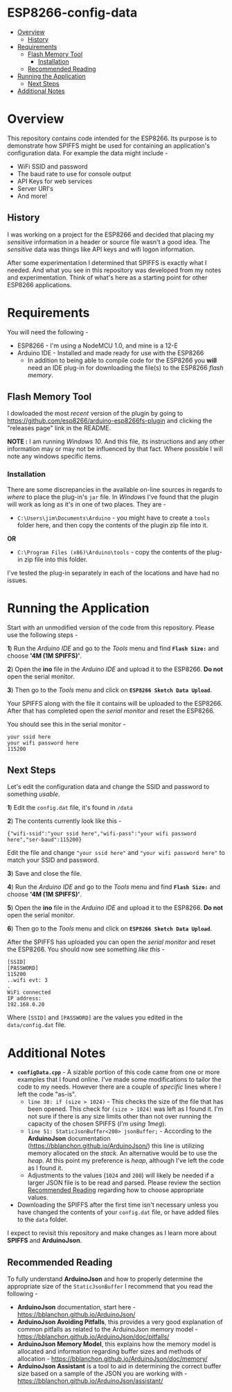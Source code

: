 # ESP8266-config-data

* [Overview](https://bitbucket.org/jxmot/esp8266-config-data/overview#markdown-header-overview)
    * [History](https://bitbucket.org/jxmot/esp8266-config-data/overview#markdown-header-history)
* [Requirements](https://bitbucket.org/jxmot/esp8266-config-data/overview#markdown-header-requirements)
    * [Flash Memory Tool](https://bitbucket.org/jxmot/esp8266-config-data/overview#markdown-header-flash-memory-tool)
        * [Installation](https://bitbucket.org/jxmot/esp8266-config-data/overview#markdown-header-installation)
    * [Recommended Reading](https://bitbucket.org/jxmot/esp8266-config-data/overview#markdown-header-recommended-reading)
* [Running the Application](https://bitbucket.org/jxmot/esp8266-config-data/overview#markdown-header-running-the-application)
    * [Next Steps](https://bitbucket.org/jxmot/esp8266-config-data/overview#markdown-header-next-steps)
* [Additional Notes](https://bitbucket.org/jxmot/esp8266-config-data/overview#markdown-header-additional-notes)

# Overview

This repository contains code intended for the ESP8266. Its purpose is to demonstrate how SPIFFS might be used for containing an application's configuration data. For example the data might include - 

* WiFi SSID and password
* The baud rate to use for console output
* API Keys for web services
* Server URI's
* And more!

## History

I was working on a project for the ESP8266 and decided that placing my *sensitive* information in a header or source file wasn't a good idea. The *sensitive* data was things like API keys and wifi logon information.

After some experimentation I determined that SPIFFS is exactly what I needed. And what you see in this repository was developed from my notes and experimentation. Think of what's here as a starting point for other ESP8266 applications.

# Requirements

You will need the following - 

* ESP8266 - I'm using a NodeMCU 1.0, and mine is a 12-E
* Arduino IDE - Installed and made ready for use with the ESP8266
    * In addition to being able to compile code for the ESP8266 you **will** need an IDE plug-in for downloading the file(s) to the ESP8266 *flash memory*.
    
## Flash Memory Tool

I dowloaded the most *recent* version of the plugin by going to <https://github.com/esp8266/arduino-esp8266fs-plugin> and clicking the "releases page" link in the README.

**NOTE :** I am running *Windows 10*. And this file, its instructions and any other information may or may not be influenced by that fact. Where possible I will note any windows specific items.

### Installation

There are some discrepancies in the available on-line sources in regards to *where* to place the plug-in's `jar` file. In *Windows* I've found that the plugin will work as long as it's in one of two places. They are - 

* `C:\Users\jim\Documents\Arduino` - you might have to create a `tools` folder here, and then copy the contents of the plugin zip file into it.

**OR**

* `C:\Program Files (x86)\Arduino\tools` - copy the contents of the plug-in zip file into this folder.

I've tested the plug-in separately in each of the locations and have had no issues.

# Running the Application

Start with an unmodified version of the code from this repository. Please use the following steps - 

**1**) Run the *Arduino IDE* and go to the *Tools* menu and find **`Flash Size:`** and choose **'4M (1M SPIFFS)'**.

**2**) Open the **ino** file in the *Arduino IDE* and upload it to the ESP8266. **Do not** open the serial monitor.

**3**) Then go to the *Tools* menu and click on **`ESP8266 Sketch Data Upload`**.

Your SPIFFS along with the file it contains will be uploaded to the ESP8266. After that has completed open the *serial monitor* and reset the ESP8266. 

You should see this in the serial monitor - 

```
your ssid here
your wifi password here
115200
```

## Next Steps

Let's edit the configuration data and change the SSID and password to something *usable*.

**1**) Edit the `config.dat` file, it's found in `/data`

**2**) The contents currently look like this - 

`{"wifi-ssid":"your ssid here","wifi-pass":"your wifi password here","ser-baud":115200}`

Edit the file and change `"your ssid here"` and `"your wifi password here"` to match your SSID and password.

**3**) Save and close the file.

**4**) Run the *Arduino IDE* and go to the *Tools* menu and find **`Flash Size:`** and choose **'4M (1M SPIFFS)'**.

**5**) Open the **ino** file in the *Arduino IDE* and upload it to the ESP8266. **Do not** open the serial monitor.

**6**) Then go to the *Tools* menu and click on **`ESP8266 Sketch Data Upload`**.

After the SPIFFS has uploaded you can open the *serial monitor* and reset the ESP8266. You should now see something *like this* - 

```
[SSID]
[PASSWORD]
115200
..wifi evt: 3
.
WiFi connected
IP address: 
192.168.0.20
```

Where `[SSID]` and `[PASSWORD]` are the values you edited in the `data/config.dat` file.

# Additional Notes

* **`configData.cpp`** - A sizable portion of this code came from one or more examples that I found online. I've made some modifications to tailor the code to my needs. However there are a couple of *specific* lines where I left the code "as-is".
    * `line 38: if (size > 1024)` - This checks the size of the file that has been opened. This check for `(size > 1024)` was left as I found it. I'm not sure if there is any size limits other than not over running the capacity of the chosen SPIFFS (*I'm using 1meg*).
    * `line 51: StaticJsonBuffer<200> jsonBuffer;` - According to the **ArduinoJson** documentation (<https://bblanchon.github.io/ArduinoJson/>) this line is utilizing memory allocated on the *stack*. An alternative would be to use the *heap*. At this point my preference is *heap*, although I've left the code as I found it.
    * Adjustments to the values (`1024` and `200`) will likely be needed if a larger JSON file is to be read and parsed. Please review the section [Recommended Reading](https://bitbucket.org/jxmot/esp8266-config-data/overview#markdown-header-recommended-reading) regarding how to choose appropriate values.
* Downloading the SPIFFS after the first time isn't necessary unless you have changed the contents of your `config.dat` file, or have added files to the `data` folder.

I expect to revisit this repository and make changes as I learn more about **SPIFFS** and **ArduinoJson**.

## Recommended Reading

To fully understand **ArduinoJson** and how to properly determine the appropriate size of the `StaticJsonBuffer` I recommend that you read the following - 

* **ArduinoJson** documentation, start here - <https://bblanchon.github.io/ArduinoJson/>
* **ArduinoJson Avoiding Pitfalls**, this provides a very good explanation of common pitfalls as related to the ArduinoJson memory model - <https://bblanchon.github.io/ArduinoJson/doc/pitfalls/>
* **ArduinoJson Memory Model**, this explains how the memory model is allocated and information regarding buffer sizes and methods of allocation - <https://bblanchon.github.io/ArduinoJson/doc/memory/>
* **ArduinoJson Assistant** is a tool to aid in determining the correct buffer size based on a sample of the JSON you are working with - <https://bblanchon.github.io/ArduinoJson/assistant/>

